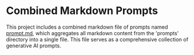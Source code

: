 # Combined Markdown Prompts

This project includes a combined markdown file of prompts named [prompt.md](./prompt.md), which aggregates all markdown content from the 'prompts' directory into a single file. This file serves as a comprehensive collection of generative AI prompts.